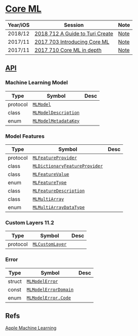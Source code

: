 
# [Core ML](https://developer.apple.com/documentation/coreml)

Year/iOS| Session | Note
--|--|--
2018/12|[2018 712 A Guide to Turi Create](https://developer.apple.com/videos/play/wwdc2018/712)|[Note](2018-712-a-guide-to-turi-create)
2017/11|[2017 703 Introducing Core ML](https://developer.apple.com/videos/play/wwdc2017/703/)| [Note](2017-703-introducing-core-ml)
2017/11|[2017 710 Core ML in depth](https://developer.apple.com/videos/play/wwdc2017/710/)|[Note](2017-710-core-ml-in-depth)


## [API](https://developer.apple.com/documentation/coreml/core_ml_api)

### Machine Learning Model

Type|Symbol|Desc
--|--|--
protocol|[`MLModel`](https://developer.apple.com/documentation/coreml/mlmodel)
class|[`MLModelDescription`](https://developer.apple.com/documentation/coreml/mlmodeldescription)
enum|[`MLModelMetadataKey`](https://developer.apple.com/documentation/coreml/mlmodelmetadatakey)

### Model Features

Type|Symbol|Desc
--|--|--
protocol|[`MLFeatureProvider`](https://developer.apple.com/documentation/coreml/mlfeatureprovider)
class|[`MLDictionaryFeatureProvider`](https://developer.apple.com/documentation/coreml/mldictionaryfeatureprovider)
class|[`MLFeatureValue`](https://developer.apple.com/documentation/coreml/mlfeaturevalue)
enum|[`MLFeatureType`](https://developer.apple.com/documentation/coreml/mlfeaturetype)
class| [`MLFeatureDescription`](https://developer.apple.com/documentation/coreml/mlfeaturedescription)
class |[`MLMultiArray`](https://developer.apple.com/documentation/coreml/mlmultiarray)
enum| [`MLMultiArrayDataType`](https://developer.apple.com/documentation/coreml/mlmultiarraydatatype)



### Custom Layers 11.2

Type|Symbol|Desc
--|--|--
protocol|[`MLCustomLayer`](https://developer.apple.com/documentation/coreml/mlcustomlayer)


### Error

Type|Symbol|Desc
--|--|--
struct|[`MLModelError`](https://developer.apple.com/documentation/coreml/mlmodelerror)
const|[`MLModelErrorDomain`](https://developer.apple.com/documentation/coreml/mlmodelerrordomain)
enum|[`MLModelError.Code`](https://developer.apple.com/documentation/coreml/mlmodelerror.code)


## Refs


[Apple Machine Learning](https://developer.apple.com/machine-learning/)


